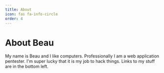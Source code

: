 ```yaml
---
title: About
icon: fas fa-info-circle
order: 4
---
```


# About Beau

My name is Beau and I like computers. Professionally I am a web application pentester. I'm super lucky that it is my job to hack things. Links to my stuff are in the bottom left. 
